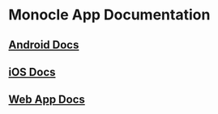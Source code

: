 # Monocle App Documentation
## [Android Docs](android.md)
## [iOS Docs](ios.md)
## [Web App Docs](web.md)

